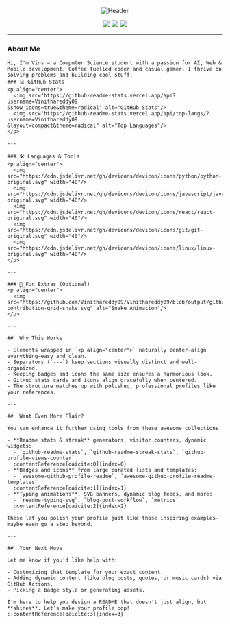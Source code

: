 <p align="center">
  <img src="https://capsule-render.vercel.app/api?text=Hi%20there%2C%20I'm%20Vins👋&animation=fadeIn&color=gradient&height=100" alt="Header"/>
</p>

<p align="center">
  <!-- Social Icons -->
  <a href="https://linkedin.com/in/YOUR_ID"><img src="https://img.shields.io/badge/LinkedIn-Profile-informational?style=flat&logo=linkedin&logoColor=white&color=0D76A8"/></a>
  <a href="https://twitter.com/YOUR_ID"><img src="https://img.shields.io/badge/Twitter-Profile-informational?style=flat&logo=twitter&logoColor=white&color=1CA2F1"/></a>
  <a href="https://t.me/YOUR_ID"><img src="https://img.shields.io/badge/Telegram-Profile-informational?style=flat&logo=telegram&logoColor=white&color=0088CC"/></a>
</p>

---

###  About Me
```text
Hi, I'm Vins — a Computer Science student with a passion for AI, Web & Mobile development. Coffee fuelled coder and casual gamer. I thrive on solving problems and building cool stuff.
### 📊 GitHub Stats
<p align="center">
  <img src="https://github-readme-stats.vercel.app/api?username=Vinithareddy09
&show_icons=true&theme=radical" alt="GitHub Stats"/>
  <img src="https://github-readme-stats.vercel.app/api/top-langs/?username=Vinithareddy09
&layout=compact&theme=radical" alt="Top Languages"/>
</p>

---

### 🛠️ Languages & Tools
<p align="center">
  <img src="https://cdn.jsdelivr.net/gh/devicons/devicon/icons/python/python-original.svg" width="40"/>
  <img src="https://cdn.jsdelivr.net/gh/devicons/devicon/icons/javascript/javascript-original.svg" width="40"/>
  <img src="https://cdn.jsdelivr.net/gh/devicons/devicon/icons/react/react-original.svg" width="40"/>
  <img src="https://cdn.jsdelivr.net/gh/devicons/devicon/icons/git/git-original.svg" width="40"/>
  <img src="https://cdn.jsdelivr.net/gh/devicons/devicon/icons/linux/linux-original.svg" width="40"/>
</p>

---

### 🎉 Fun Extras (Optional)
<p align="center">
  <img src="https://github.com/Vinithareddy09/Vinithareddy09/blob/output/github-contribution-grid-snake.svg" alt="Snake Animation"/>
</p>

---

##  Why This Works

- Elements wrapped in `<p align="center">` naturally center-align everything—easy and clean.
- Separators (`---`) keep sections visually distinct and well-organized.
- Keeping badges and icons the same size ensures a harmonious look.
- GitHub stats cards and icons align gracefully when centered.
- The structure matches up with polished, professional profiles like your references.

---

##  Want Even More Flair?

You can enhance it further using tools from these awesome collections:

- **Readme stats & streak** generators, visitor counters, dynamic widgets:
  - `github-readme-stats`, `github-readme-streak-stats`, `github-profile-views-counter`  
  :contentReference[oaicite:0]{index=0}
- **Badges and icons** from large curated lists and templates:  
  - `awesome-github-profile-readme`, `awesome-github-profile-readme-templates`  
  :contentReference[oaicite:1]{index=1}
- **Typing animations**, SVG banners, dynamic blog feeds, and more:
  - `readme-typing-svg`, `blog-post-workflow`, `metrics`  
  :contentReference[oaicite:2]{index=2}

These let you polish your profile just like those inspiring examples—maybe even go a step beyond.

---

##  Your Next Move

Let me know if you’d like help with:

- Customizing that template for your exact content.
- Adding dynamic content (like blog posts, quotes, or music cards) via GitHub Actions.
- Picking a badge style or generating assets.

I'm here to help you design a README that doesn't just align, but **shines**. Let’s make your profile pop!
::contentReference[oaicite:3]{index=3}
